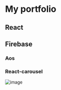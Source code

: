 # My portfolio

## React
## Firebase
### Aos
### React-carousel
![image](https://user-images.githubusercontent.com/81318237/175852525-56de020c-099e-48e3-8489-80fe53a65bca.png)

